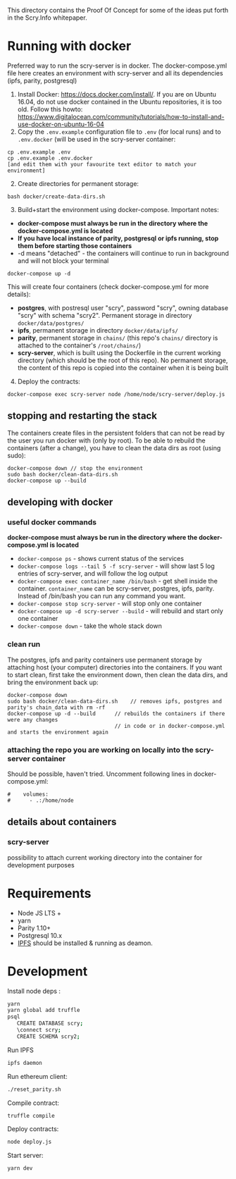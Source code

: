 This directory contains the Proof Of Concept for some of the ideas put forth in
the Scry.Info whitepaper.

# Running with docker

Preferred way to run the scry-server is in docker. The docker-compose.yml file here creates an environment with scry-server and all its dependencies (ipfs, parity, postgresql)

1. Install Docker: https://docs.docker.com/install/. If you are on Ubuntu 16.04, do not use docker contained in the Ubuntu repositories, it is too old. Follow this howto: https://www.digitalocean.com/community/tutorials/how-to-install-and-use-docker-on-ubuntu-16-04
2. Copy the `.env.example` configuration file to `.env` (for local runs) and to `.env.docker` (will be used in the scry-server container:
```
cp .env.example .env
cp .env.example .env.docker
[and edit them with your favourite text editor to match your environment]
```
2. Create directories for permanent storage:
```
bash docker/create-data-dirs.sh
```
3. Build+start the environment using docker-compose. Important notes:
- **docker-compose must always be run in the directory where the docker-compose.yml is located**
- **If you have local instance of parity, postgresql or ipfs running, stop them before starting those containers**
- -d means "detached" - the containers will continue to run in background and will not block your terminal
```
docker-compose up -d
```
This will create four containers (check docker-compose.yml for more details):
* **postgres**, with postresql user "scry", password "scry", owning database "scry" with schema "scry2". Permanent storage in directory `docker/data/postgres/`
* **ipfs**, permanent storage in directory `docker/data/ipfs/`
* **parity**, permanent storage in `chains/` (this repo's `chains/` directory is attached to the container's `/root/chains/`)
* **scry-server**, which is built using the Dockerfile in the current working directory (which should be the root of this repo). No permanent storage, the content of this repo is copied into the container when it is being built
4. Deploy the contracts:
```
docker-compose exec scry-server node /home/node/scry-server/deploy.js
```

## stopping and restarting the stack

The containers create files in the persistent folders that can not be read by the user you run docker with (only by root). To be able to rebuild the containers (after a change), you have to clean the data dirs as root (using sudo):

```
docker-compose down // stop the environment
sudo bash docker/clean-data-dirs.sh
docker-compose up --build
```

## developing with docker

### useful docker commands

**docker-compose must always be run in the directory where the docker-compose.yml is located**

* `docker-compose ps` - shows current status of the services
* `docker-compose logs --tail 5 -f scry-server` - will show last 5 log entries of scry-server, and will follow the log output
* `docker-compose exec container_name /bin/bash` - get shell inside the container. `container_name` can be scry-server, postgres, ipfs, parity. Instead of /bin/bash you can run any command you want.
* `docker-compose stop scry-server` - will stop only one container
* `docker-compose up -d scry-server --build` - will rebuild and start only one container
* `docker-compose down` - take the whole stack down

### clean run

The postgres, ipfs and parity containers use permanent storage by attaching host (your computer) directories into the containers. If you want to start clean, first take the environment down, then clean the data dirs, and bring the environment back up:

```
docker-compose down
sudo bash docker/clean-data-dirs.sh    // removes ipfs, postgres and parity's chain_data with rm -rf
docker-compose up -d --build      // rebuilds the containers if there were any changes
                                  // in code or in docker-compose.yml and starts the environment again
```

### attaching the repo you are working on locally into the scry-server container

Should be possible, haven't tried. Uncomment following lines in docker-compose.yml:
```
#    volumes:
#      - .:/home/node
```


## details about containers

### scry-server

possibility to attach current working directory into the container for development purposes


# Requirements

- Node JS LTS +
- yarn
- Parity 1.10+
- Postgresql 10.x
- [IPFS](https://github.com/ipfs/go-ipfs) should be installed & running as deamon.


# Development

Install node deps :

```bash
yarn
yarn global add truffle
psql
   CREATE DATABASE scry;
   \connect scry;
   CREATE SCHEMA scry2;
```


Run IPFS

```bash
ipfs daemon
```

Run ethereum client:

```bash
./reset_parity.sh
```

Compile contract:

```bash
truffle compile
```

Deploy contracts:

```bash
node deploy.js
```

Start server:

```bash
yarn dev
```
